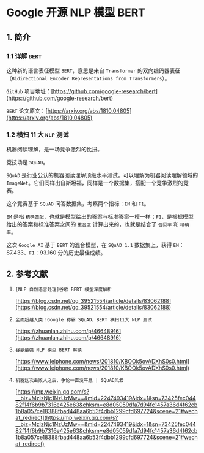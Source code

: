 
# Google 开源 NLP 模型 BERT

## 1. 简介

### 1.1 详解 `BERT`

这种新的语言表征模型 `BERT`，意思是来自 `Transformer` 的双向编码器表征（`Bidirectional Encoder Representations from Transformers`）。

`GitHub` 项目地址：[https://github.com/google-research/bert](https://github.com/google-research/bert)

`BERT` 论文原文：[https://arxiv.org/abs/1810.04805](https://arxiv.org/abs/1810.04805)

### 1.2 横扫 11 大 `NLP` 测试

机器阅读理解，是一场竞争激烈的比拼。

竞技场是 `SQuAD`。

`SQuAD` 是行业公认的机器阅读理解顶级水平测试，可以理解为机器阅读理解领域的 `ImageNet`。它们同样出自斯坦福，同样是一个数据集，搭配一个竞争激烈的竞赛。

这个竞赛基于 `SQuAD` 问答数据集，考察两个指标：`EM` 和 `F1`。

`EM` 是指 `精确匹配`，也就是模型给出的答案与标准答案一模一样；`F1`，是根据模型给出的答案和标准答案之间的 `重合度` 计算出来的，也就是结合了 `召回率` 和 `精确率`。

这次 `Google AI` 基于 `BERT` 的混合模型，在 `SQuAD 1.1` 数据集上，获得 `EM`：87.433、`F1`：93.160 分的历史最佳成绩。

## 2. 参考文献

1. `[NLP 自然语言处理]谷歌 BERT 模型深度解析`

    [https://blog.csdn.net/qq_39521554/article/details/83062188](https://blog.csdn.net/qq_39521554/article/details/83062188)

2. `全面超越人类！Google 称霸 SQuAD，BERT 横扫11大 NLP 测试`

    [https://zhuanlan.zhihu.com/p/46648916](https://zhuanlan.zhihu.com/p/46648916)

3. `谷歌最强 NLP 模型 BERT 解读`

    [https://www.leiphone.com/news/201810/KBOOk5ovADXhS0s0.html](https://www.leiphone.com/news/201810/KBOOk5ovADXhS0s0.html)

4. `机器这次击败人之后，争论一直没平息 | SQuAD风云`

    [https://mp.weixin.qq.com/s?__biz=MzIzNjc1NzUzMw==&mid=2247493419&idx=1&sn=73425fec04482f14f6b9b7316e425e63&chksm=e8d05059dfa7d94fc1457a36d4f62cb1b8a057ce18388fbad448aa6b53f4dbb1299cfd697724&scene=21#wechat_redirect](https://mp.weixin.qq.com/s?__biz=MzIzNjc1NzUzMw==&mid=2247493419&idx=1&sn=73425fec04482f14f6b9b7316e425e63&chksm=e8d05059dfa7d94fc1457a36d4f62cb1b8a057ce18388fbad448aa6b53f4dbb1299cfd697724&scene=21#wechat_redirect)

